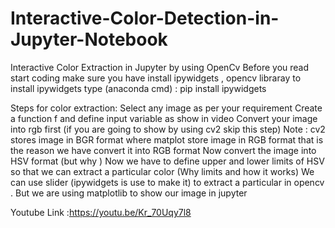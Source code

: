 # Interactive-Color-Detection-in-Jupyter-Notebook
 Interactive Color Extraction in Jupyter by using OpenCv
Before you read start coding make sure you have install ipywidgets , opencv libraray
to install ipywidgets  type (anaconda cmd) : pip install ipywidgets

Steps for color extraction:
Select any image as per your requirement
Create a function f and define input variable as show in video
Convert your image into rgb first (if you are going to show by using cv2 skip this step)
Note : cv2 stores image in BGR format where matplot store image in RGB format that is the reason we have convert it into RGB format
Now convert the image into HSV format (but why )
Now we have to define upper and lower limits of HSV so that we can extract a particular color (Why limits and how it works)
We can use slider (ipywidgets is use to make it) to extract a particular in opencv . But we are using matplotlib to show our image in jupyter

Youtube Link :https://youtu.be/Kr_70Uqy7l8
